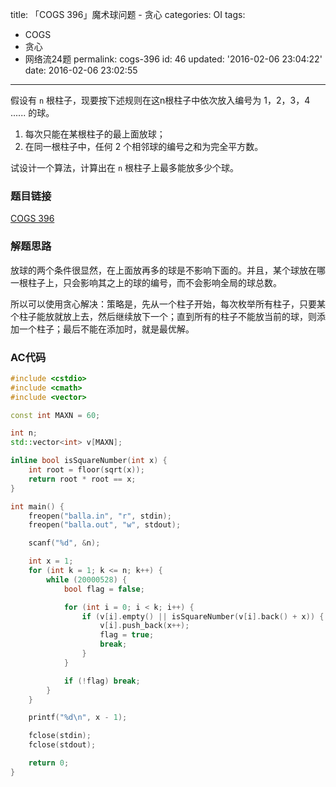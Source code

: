 title: 「COGS 396」魔术球问题 - 贪心
categories: OI
tags: 
  - COGS
  - 贪心
  - 网络流24题
permalink: cogs-396
id: 46
updated: '2016-02-06 23:04:22'
date: 2016-02-06 23:02:55
---

假设有 `n` 根柱子，现要按下述规则在这n根柱子中依次放入编号为 1，2，3，4 ...... 的球。

1. 每次只能在某根柱子的最上面放球；
2. 在同一根柱子中，任何 2 个相邻球的编号之和为完全平方数。

试设计一个算法，计算出在 `n` 根柱子上最多能放多少个球。

<!-- more -->

### 题目链接
[COGS 396](http://cogs.top/cogs/problem/problem.php?pid=396)

### 解题思路
放球的两个条件很显然，在上面放再多的球是不影响下面的。并且，某个球放在哪一根柱子上，只会影响其之上的球的编号，而不会影响全局的球总数。

所以可以使用贪心解决：策略是，先从一个柱子开始，每次枚举所有柱子，只要某个柱子能放就放上去，然后继续放下一个；直到所有的柱子不能放当前的球，则添加一个柱子；最后不能在添加时，就是最优解。

### AC代码
```cpp
#include <cstdio>
#include <cmath>
#include <vector>

const int MAXN = 60;

int n;
std::vector<int> v[MAXN];

inline bool isSquareNumber(int x) {
	int root = floor(sqrt(x));
	return root * root == x;
}

int main() {
	freopen("balla.in", "r", stdin);
	freopen("balla.out", "w", stdout);

	scanf("%d", &n);

	int x = 1;
	for (int k = 1; k <= n; k++) {
		while (20000528) {
			bool flag = false;

			for (int i = 0; i < k; i++) {
				if (v[i].empty() || isSquareNumber(v[i].back() + x)) {
					v[i].push_back(x++);
					flag = true;
					break;
				}
			}

			if (!flag) break;
		}
	}

	printf("%d\n", x - 1);

	fclose(stdin);
	fclose(stdout);

	return 0;
}
```
